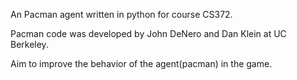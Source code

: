 An Pacman agent written in python for course CS372.

Pacman code was developed by John DeNero and Dan Klein at UC Berkeley.

Aim to improve the behavior of the agent(pacman) in the game. 
